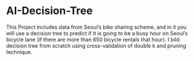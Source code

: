 # AI-Decision-Tree
This Project includes data from Seoul’s bike sharing scheme, and in it you will use
a decision tree to predict if it is going to be a busy hour on Seoul’s bicycle lane (if
there are more than 650 bicycle rentals that hour).
I bild decision tree from scratch using cross-validation of double k and pruning technique.
